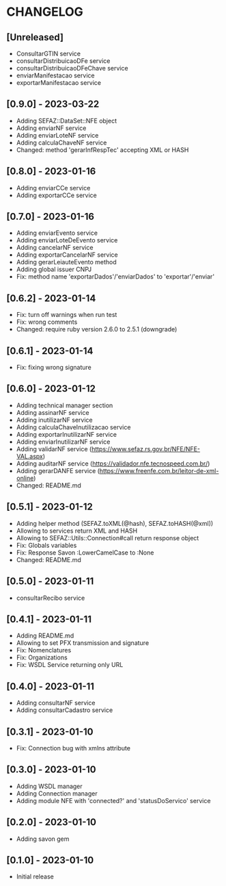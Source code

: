 # CHANGELOG

## [Unreleased]

- ConsultarGTIN service
- consultarDistribuicaoDFe service
- consultarDistribuicaoDFeChave service
- enviarManifestacao service
- exportarManifestacao service

## [0.9.0] - 2023-03-22

- Adding SEFAZ::DataSet::NFE object
- Adding enviarNF service
- Adding enviarLoteNF service
- Adding calculaChaveNF service
- Changed: method 'gerarInfRespTec' accepting XML or HASH

## [0.8.0] - 2023-01-16

- Adding enviarCCe service
- Adding exportarCCe service

## [0.7.0] - 2023-01-16

- Adding enviarEvento service
- Adding enviarLoteDeEvento service
- Adding cancelarNF service
- Adding exportarCancelarNF service
- Adding gerarLeiauteEvento method
- Adding global issuer CNPJ
- Fix: method name 'exportarDados'/'enviarDados' to 'exportar'/'enviar'

## [0.6.2] - 2023-01-14

- Fix: turn off warnings when run test
- Fix: wrong comments
- Changed: require ruby version 2.6.0 to 2.5.1 (downgrade)

## [0.6.1] - 2023-01-14

- Fix: fixing wrong signature

## [0.6.0] - 2023-01-12

- Adding technical manager section
- Adding assinarNF service
- Adding inutilizarNF service
- Adding calculaChaveInutilizacao service
- Adding exportarInutilizarNF service
- Adding enviarInutilizarNF service
- Adding validarNF service (<https://www.sefaz.rs.gov.br/NFE/NFE-VAL.aspx>)
- Adding auditarNF service (<https://validador.nfe.tecnospeed.com.br/>)
- Adding gerarDANFE service (<https://www.freenfe.com.br/leitor-de-xml-online>)
- Changed: README.md

## [0.5.1] - 2023-01-12

- Adding helper method (SEFAZ.toXML(@hash), SEFAZ.toHASH(@xml))
- Allowing to services return XML and HASH
- Allowing to SEFAZ::Utils::Connection#call return response object
- Fix: Globals variables
- Fix: Response Savon :LowerCamelCase to :None
- Changed: README.md

## [0.5.0] - 2023-01-11

- consultarRecibo service

## [0.4.1] - 2023-01-11

- Adding README.md
- Allowing to set PFX transmission and signature
- Fix: Nomenclatures
- Fix: Organizations
- Fix: WSDL Service returning only URL

## [0.4.0] - 2023-01-11

- Adding consultarNF service
- Adding consultarCadastro service

## [0.3.1] - 2023-01-10

- Fix: Connection bug with xmlns attribute

## [0.3.0] - 2023-01-10

- Adding WSDL manager
- Adding Connection manager
- Adding module NFE with 'connected?' and 'statusDoServico' service

## [0.2.0] - 2023-01-10

- Adding savon gem

## [0.1.0] - 2023-01-10

- Initial release
